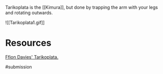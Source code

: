 Tarikoplata is the [[Kimura]], but done by trapping the arm with your legs and rotating outwards.

![[Tarikoplata1.gif]]






# Resources

[Ffion Davies' Tarikoplata.](https://www.youtube.com/watch?v=nQpXAxWYl-o)

#submission 